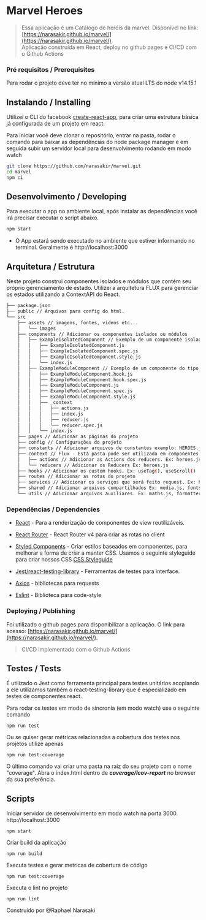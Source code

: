 # Marvel Heroes
> Essa aplicação é um Catálogo de heróis da marvel. 
> Disponível no link: [https://narasakir.github.io/marvel/](https://narasakir.github.io/marvel/)  
> Aplicação construída em React, deploy no github pages e CI/CD com o Github Actions

### Pré requisitos / Prerequisites

Para rodar o projeto deve ter no mínimo a versão atual LTS do node v14.15.1

## Instalando / Installing

Utilizei o CLI do facebook [create-react-app](https://create-react-app.dev/docs/getting-started/), para criar uma estrutura básica já configurada de um projeto em react.

Para iniciar você deve clonar o repositório, entrar na pasta, rodar o comando para baixar as dependências do node package manager e em seguida subir um servidor local para desenvolvimento rodando em modo watch

```bash
git clone https://github.com/narasakir/marvel.git
cd marvel
npm ci
```

## Desenvolvimento / Developing

Para executar o app no ambiente local, após instalar as dependências você irá precisar executar o script abaixo.

```bash
npm start
```
* O App estará sendo executado no ambiente que estiver informando no terminal. Geralmente é http://localhost:3000

## Arquitetura / Estrutura
Neste projeto construi componentes isolados e módulos que contém seu próprio gerenciamento de estado. Utilizei a arquitetura FLUX para gerenciar os estados utilizando a ContextAPI do React.

```bash
├── package.json
├── public // Arquivos para config do html.
└── src
    ├── assets // imagens, fontes, videos etc...
    │   └── images
    ├── components // Adicionar os componentes isolados ou módulos
    │   ├── ExampleIsolatedComponent // Exemplo de um componente isolado, ideal para reutilizar em componente do tipo módulo.
    │   │   ├── ExampleIsolatedComponent.js
    │   │   ├── ExampleIsolatedComponent.spec.js
    │   │   ├── ExampleIsolatedComponent.style.js
    │   │   └── index.js
    │   ├── ExampleModuleComponent // Exemplo de um componente do tipo módulo com gerenciamento de estado no seu próprio contexto
	│   │   ├── ExampleModuleComponent.hook.js
	│   │   ├── ExampleModuleComponent.hook.spec.js
    │   │   ├── ExampleModuleComponent.js
    │   │   ├── ExampleModuleComponent.spec.js
    │   │   ├── ExampleModuleComponent.style.js
    │   │   ├── _context
    │   │   │   ├── actions.js
    │   │   │   ├── index.js
    │   │   │   ├── reducer.js
    │   │   │   └── reducer.spec.js
    │   │   └── index.js
    ├── pages // Adicionar as páginas do projeto
    ├── config // Configurações do projeto
    ├── constants // Adicionar arquivos de constantes exemplo: HEROES.js
    ├── context // Flux - Está pasta pode ser utilizada em componentes para terem gerenciamento de estado no seu próprio contexto
    │   ├── actions // Adicionar as Actions dos reducers. Ex: heroes.js
    │   └── reducers // Adicionar os Reducers Ex: heroes.js 
    ├── hooks // Adicionar os custom hooks, Ex: useTag(), useScroll()
    ├── routes // Adicionar as rotas do projeto
    ├── services // Adicionar os serviços que será feito request. Ex: heroes.js
    ├── shared // Adicionar arquivos compartilhados Ex: media.js, fonts.css, global-styles.css
    └── utils // Adicionar arquivos auxiliares. Ex: maths.js, formatters.js, date.js
```

### Dependências / Dependencies

- [React](https://facebook.github.io/react/) - Para a renderização de componentes de view reutilizáveis.
- [React Router](https://reacttraining.com/react-router/) - React Router v4 para criar as rotas no client

- [Styled Components](https://www.styled-components.com) - Criar estilos baseados em componentes, para melhorar a forma de criar a manter CSS. Usamos o seguinte styleguide para criar nossos CSS [CSS Styleguide](https://github.com/felipevolpatto/css-style-guide)

- [Jest/react-testing-library](https://testing-library.com/docs/react-testing-library/intro/) - Ferramentas de testes para interface.

- [Axios](https://www.npmjs.com/package/axios) - bibliotecas para requests

- [Eslint](https://www.npmjs.com/package/eslint) - Biblioteca para code-style 

### Deploying / Publishing
Foi utilizado o github pages para disponibilizar a aplicação. O link para acesso: [https://narasakir.github.io/marvel/](https://narasakir.github.io/marvel/). 
> CI/CD implementado com o Github Actions

## Testes / Tests

É utilizado o Jest como ferramenta principal para testes unitários acoplando a ele utilizamos também o react-testing-library que é especializado em testes de componentes react.

Para rodar os testes em modo de sincronia (em modo watch) use o seguinte comando
```shell
npm run test
```

Ou se quiser gerar métricas relacionadas a cobertura dos testes nos projetos utilize apenas

```shell
npm run test:coverage
```

O último comando vai criar uma pasta na raiz do seu projeto com o nome "coverage". Abra o index.html dentro de ***coverage/Icov-report*** no browser da sua preferência.

## Scripts

Iniciar servidor de desenvolvimento em modo watch na porta 3000. http://localhost:3000

```shell
npm start
```

Criar build da aplicação

```shell
npm run build
```

Executa testes e gerar metricas de cobertura de código

```shell
npm run test:coverage
```

Executa o lint no projeto

```shell
npm run lint
```


Construido por @Raphael Narasaki